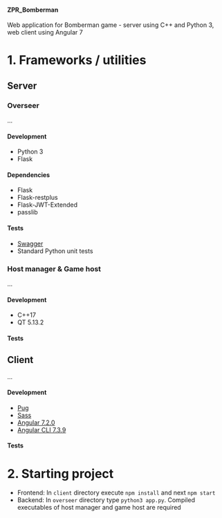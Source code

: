#### ZPR_Bomberman
Web application for Bomberman game - server using C++ and Python 3, web client using Angular 7

# 1. Frameworks / utilities
## Server
### Overseer
...
#### Development
* Python 3
* Flask

#### Dependencies
* Flask
* Flask-restplus
* Flask-JWT-Extended
* passlib

#### Tests
* [Swagger](https://swagger.io/)
* Standard Python unit tests

### Host manager & Game host
...
#### Development
* C++17
* QT 5.13.2

#### Tests

## Client
...
#### Development
* [Pug](https://pugjs.org)  
* [Sass](https://sass-lang.com/)    
* [Angular 7.2.0](https://angular.io/)   
* [Angular CLI 7.3.9](https://cli.angular.io/)  

#### Tests

# 2. Starting project
- Frontend: In `client` directory execute `npm install` and next `npm start`
- Backend: In `overseer` directory type `python3 app.py`. Compiled executables of host manager and game host are required
